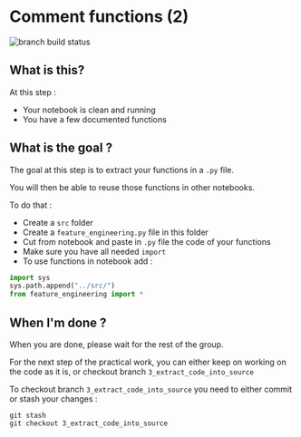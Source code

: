 # Comment functions (2)

![branch build status](https://github.com/octo-technology/Formation-MLOps-1/actions/workflows/ci.yml/badge.svg?branch=2_comment_functions)

What is this?
-------------
At this step :
- Your notebook is clean and running
- You have a few documented functions

What is the goal ?
-------------------
The goal at this step is to extract your functions in a `.py` file.

You will then be able to reuse those functions in other notebooks.

To do that :
- Create a `src` folder
- Create a `feature_engineering.py` file in this folder
- Cut from notebook and paste in `.py` file the code of your functions
- Make sure you have all needed `import`
- To use functions in notebook add :
```python
import sys
sys.path.append("../src/")
from feature_engineering import *
```

When I'm done ?
---------------
When you are done, please wait for the rest of the group.

For the next step of the practical work, you can either
keep on working on the code as it is, or checkout branch `3_extract_code_into_source`

To checkout branch `3_extract_code_into_source` you need to either commit
or stash your changes :
```
git stash
git checkout 3_extract_code_into_source
```